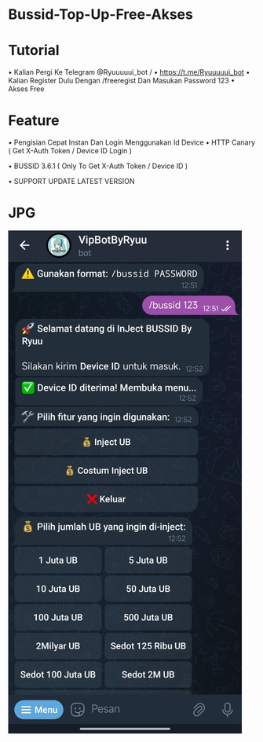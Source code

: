 # Bussid-Top-Up-Free-Akses
# Tutorial 
• Kalian Pergi Ke Telegram @Ryuuuuui_bot /
• https://t.me/Ryuuuuui_bot 
• Kalian Register Dulu Dengan /freeregist 
Dan Masukan Password 123
• Akses Free 
# Feature 
• Pengisian Cepat Instan Dan Login Menggunakan Id Device 
• HTTP Canary ( Get X-Auth Token / Device ID Login )

• BUSSID 3.6.1 ( Only To Get X-Auth Token / Device ID )

• SUPPORT UPDATE LATEST VERSION
# JPG
![alt text](https://github.com/Ryuuuinih/Bussid-Top-Up/blob/main/IMG_20250302_211702.jpg?raw=true)
